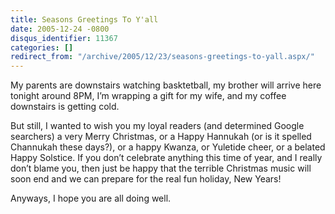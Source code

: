 ```yaml
---
title: Seasons Greetings To Y'all
date: 2005-12-24 -0800
disqus_identifier: 11367
categories: []
redirect_from: "/archive/2005/12/23/seasons-greetings-to-yall.aspx/"
---
```


My parents are downstairs watching basktetball, my brother will arrive
here tonight around 8PM, I’m wrapping a gift for my wife, and my coffee
downstairs is getting cold.

But still, I wanted to wish you my loyal readers (and determined Google
searchers) a very Merry Christmas, or a Happy Hannukah (or is it spelled
Channukah these days?), or a happy Kwanza, or Yuletide cheer, or a
belated Happy Solstice. If you don’t celebrate anything this time of
year, and I really don’t blame you, then just be happy that the terrible
Christmas music will soon end and we can prepare for the real fun
holiday, New Years!

Anyways, I hope you are all doing well.

